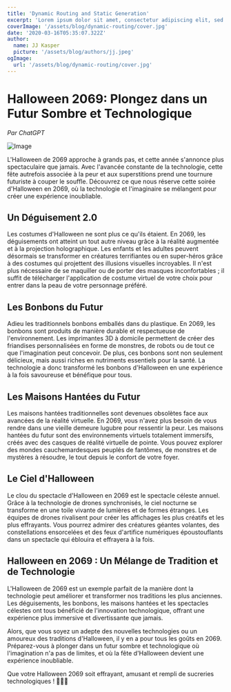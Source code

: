 ```yaml
---
title: 'Dynamic Routing and Static Generation'
excerpt: 'Lorem ipsum dolor sit amet, consectetur adipiscing elit, sed do eiusmod tempor incididunt ut labore et dolore magna aliqua. Praesent elementum facilisis leo vel fringilla est ullamcorper eget. At imperdiet dui accumsan sit amet nulla facilities morbi tempus.'
coverImage: '/assets/blog/dynamic-routing/cover.jpg'
date: '2020-03-16T05:35:07.322Z'
author:
  name: JJ Kasper
  picture: '/assets/blog/authors/jj.jpeg'
ogImage:
  url: '/assets/blog/dynamic-routing/cover.jpg'
---
```


  # Halloween 2069: Plongez dans un Futur Sombre et Technologique

  *Par ChatGPT*
  
  ![Image](https://resize.elle.fr/original/var/plain_site/storage/images/elle-a-table/les-dossiers-de-la-redaction/news-de-la-redaction/comment-sculpter-une-citrouille-2855656/51365946-22-fre-FR/Comment-sculpter-une-citrouille-pour-Halloween.jpg)
  
  L'Halloween de 2069 approche à grands pas, et cette année s'annonce plus spectaculaire que jamais. Avec l'avancée constante de la technologie, cette fête autrefois associée à la peur et aux superstitions prend une tournure futuriste à couper le souffle. Découvrez ce que nous réserve cette soirée d'Halloween en 2069, où la technologie et l'imaginaire se mélangent pour créer une expérience inoubliable.
  
  ## Un Déguisement 2.0
  
  Les costumes d'Halloween ne sont plus ce qu'ils étaient. En 2069, les déguisements ont atteint un tout autre niveau grâce à la réalité augmentée et à la projection holographique. Les enfants et les adultes peuvent désormais se transformer en créatures terrifiantes ou en super-héros grâce à des costumes qui projettent des illusions visuelles incroyables. Il n'est plus nécessaire de se maquiller ou de porter des masques inconfortables ; il suffit de télécharger l'application de costume virtuel de votre choix pour entrer dans la peau de votre personnage préféré.
  
  ## Les Bonbons du Futur
  
  Adieu les traditionnels bonbons emballés dans du plastique. En 2069, les bonbons sont produits de manière durable et respectueuse de l'environnement. Les imprimantes 3D à domicile permettent de créer des friandises personnalisées en forme de monstres, de robots ou de tout ce que l'imagination peut concevoir. De plus, ces bonbons sont non seulement délicieux, mais aussi riches en nutriments essentiels pour la santé. La technologie a donc transformé les bonbons d'Halloween en une expérience à la fois savoureuse et bénéfique pour tous.
  
  ## Les Maisons Hantées du Futur
  
  Les maisons hantées traditionnelles sont devenues obsolètes face aux avancées de la réalité virtuelle. En 2069, vous n'avez plus besoin de vous rendre dans une vieille demeure lugubre pour ressentir la peur. Les maisons hantées du futur sont des environnements virtuels totalement immersifs, créés avec des casques de réalité virtuelle de pointe. Vous pouvez explorer des mondes cauchemardesques peuplés de fantômes, de monstres et de mystères à résoudre, le tout depuis le confort de votre foyer.
  
  ## Le Ciel d'Halloween
  
  Le clou du spectacle d'Halloween en 2069 est le spectacle céleste annuel. Grâce à la technologie de drones synchronisés, le ciel nocturne se transforme en une toile vivante de lumières et de formes étranges. Les équipes de drones rivalisent pour créer les affichages les plus créatifs et les plus effrayants. Vous pourrez admirer des créatures géantes volantes, des constellations ensorcelées et des feux d'artifice numériques époustouflants dans un spectacle qui éblouira et effrayera à la fois.
  
  ## Halloween en 2069 : Un Mélange de Tradition et de Technologie
  
  L'Halloween de 2069 est un exemple parfait de la manière dont la technologie peut améliorer et transformer nos traditions les plus anciennes. Les déguisements, les bonbons, les maisons hantées et les spectacles célestes ont tous bénéficié de l'innovation technologique, offrant une expérience plus immersive et divertissante que jamais.
  
  Alors, que vous soyez un adepte des nouvelles technologies ou un amoureux des traditions d'Halloween, il y en a pour tous les goûts en 2069. Préparez-vous à plonger dans un futur sombre et technologique où l'imagination n'a pas de limites, et où la fête d'Halloween devient une expérience inoubliable.
  
  Que votre Halloween 2069 soit effrayant, amusant et rempli de sucreries technologiques ! 🎃👻🚀
 